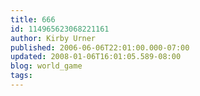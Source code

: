 ```yaml
---
title: 666
id: 114965623068221161
author: Kirby Urner
published: 2006-06-06T22:01:00.000-07:00
updated: 2008-01-06T16:01:05.589-08:00
blog: world_game
tags: 
---
```


